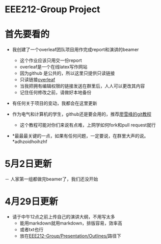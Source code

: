 # EEE212-Group Project
# 首先要看的
- 我创建了一个overleaf团队项目用作完成report和演讲的beamer
   * 这个作业应该只用交一份report
   * overleaf是一个在线latex写作网站
   - 因为github 是公共的，所以这里只提供只读链接
   - 只读链接[overleaf](https://www.overleaf.com/read/qjhghfgknbsq)
   - 当我把拥有编辑权限的链接发送在群里后，人人可以更改其内容
   - 记住任何修改之前，请做好本地备份
- 有任何关于项目的变动，我都会在这里更新
- 作为电气和计算机的学生，github还是要会用的，推荐[廖雪峰的git教程](https://www.liaoxuefeng.com/wiki/0013739516305929606dd18361248578c67b8067c8c017b000)

    - 这个教程可能对你们来说有点难，上网学如何fork和pull request就行
- *最最最关键的一点，如果有任何问题，一定要说，在群里大声的说。*adhzoidhoihzhf
# 5月2日更新
－ 人家第一组都做完beamer了，我们还没开始
# 4月29日更新
- 请于中午12点之前上传自己的演讲大纲，不用写太多
    - 能用markdown就用markdown，排版容易，效率高
    - 或者txt也行
    - 放在[EEE212-Group/Presentation/Outlines/](https://github.com/Davidgzx/EEE212-Group/tree/master/Presentation/Outlines)路径下
